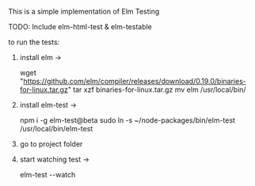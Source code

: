 This is a simple implementation of Elm Testing

TODO: Include elm-html-test & elm-testable

to run the tests:

1) install elm ->

    wget "https://github.com/elm/compiler/releases/download/0.19.0/binaries-for-linux.tar.gz"
    tar xzf binaries-for-linux.tar.gz
    mv elm /usr/local/bin/

2) install elm-test ->

    npm i -g elm-test@beta
    sudo ln -s ~/node-packages/bin/elm-test /usr/local/bin/elm-test

3) go to project folder

4) start watching test ->

    elm-test --watch